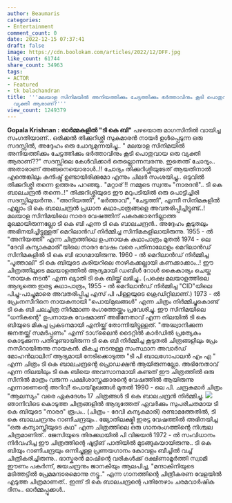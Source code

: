 ```yaml
---
author: Beaumaris
categories:
- Entertainment
comment_count: 0
date: 2022-12-15 07:37:41
draft: false
image: https://cdn.boolokam.com/articles/2022/12/DFF.jpg
like_count: 61744
share_count: 34963
tags:
- ACTOR
- Featured
- tk balachandran
title: '''മലയാള സിനിമയിൽ അനിയത്തിക്കും ചേട്ടത്തിക്കും ഭർത്താവിനും കൂടി പൊതുവായ ഒരു
  വ്യക്തി ആരാണ്?'''
view_count: 1249379
---
```


**Gopala Krishnan :** **ഓർമ്മകളിൽ "ടി കെ ബി"** പഴയൊരു മാഗസിനിൽ വായിച്ച സംഗതിയാണ്.. ഒരിക്കൽ തിക്കുറിശ്ശി സുകുമാരൻ നായർ ഉൾപ്പെടുന്ന ഒരു സദസ്സിൽ, അദ്ദേഹം ഒരു ചോദ്യമുന്നയിച്ചു.. " മലയാള സിനിമയിൽ അനിയത്തിക്കും ചേട്ടത്തിക്കും ഭർത്താവിനും കൂടി പൊതുവായ ഒരു വ്യക്തി ആരാണ്??" സദസ്സിലെ കേൾവിക്കാർ തെല്ലൊന്നമ്പരന്നു. ഇതെന്ത് ചോദ്യം.. അതാരാണ് അങ്ങനെയൊരാൾ..!! ചോദ്യം തിക്കുറിശ്ശിയുടേത് ആയതിനാൽ എന്തെങ്കിലും കുനിഷ്ട് ഉണ്ടായിരിക്കുമോ എന്നും ചിലർ സംശയിച്ചു.. ഒടുവിൽ തിക്കുറിശ്ശി തന്നെ ഉത്തരം പറഞ്ഞു.. "മറ്റാര് !! നമ്മുടെ സ്വന്തം "നാരദൻ".. ടി കെ ബാലചന്ദ്രൻ തന്നെ..!" തിക്കുറിശ്ശിയുടെ ഈ മറുപടിയിൽ ഒരു പൊട്ടിച്ചിരി സദസ്സിലുയർന്നു.. "അനിയത്തി", "ഭർത്താവ്", "ചേട്ടത്തി", എന്നീ സിനിമകളിൽ എല്ലാം ടി കെ ബാലചന്ദ്രൻ പ്രധാന കഥാപാത്രങ്ങളെ അവതരിപ്പിച്ചിട്ടുണ്ട്..! മലയാള സിനിമയിലെ നാരദ വേഷത്തിന് പകരക്കാരനില്ലാത്ത മുഖമായിരുന്നല്ലോ ടി കെ ബി എന്ന ടി കെ ബാലചന്ദ്രൻ.. അദ്ദേഹം കൂടുതലും അഭിനയിച്ചിട്ടുള്ളത് മെറിലാൻഡ് നിർമ്മിച്ച സിനിമകളിലായിരുന്നു. 1955 - ൽ "അനിയത്തി" എന്ന ചിത്രത്തിലെ ഉപനായക കഥാപാത്രം മുതൽ 1974 - ലെ "ദേവി കന്യാകുമാരി"യിലെ നാരദ വേഷം വരെ പതിനാലോളം മെറിലാൻഡ് സിനിമകളിൽ ടി കെ ബി ഭാഗമായിരുന്നു. 1960 - ൽ മെറിലാൻഡ് നിർമ്മിച്ച "പൂത്താലി" ടി കെ ബിയുടെ കരിയറിലെ നാഴികക്കല്ലായി കണക്കാക്കാം..! ഈ ചിത്രത്തിലൂടെ മലയാളത്തിൽ ആദ്യമായി ഡബിൾ റോൾ കൈകാര്യം ചെയ്ത "നായക നടൻ" എന്ന ഖ്യാതി ടി കെ ബിയ്ക്ക് ലഭിച്ചു.. (പക്ഷെ മലയാളത്തിലെ ആദ്യത്തെ ഇരട്ട കഥാപാത്രം, 1955 - ൽ മെറിലാൻഡ് നിർമ്മിച്ച "CID"യിലെ പിച്ചു-പാച്ചുമാരെ അവതരിപ്പിച്ച എസ് പി പിള്ളയുടെ ക്രെഡിറ്റിലാണ്.) 1973 - ൽ പ്രേംനസീറിനെ നായകനായി "പൊയ്‌മുഖങ്ങൾ" എന്ന ചിത്രം നിർമ്മിച്ചുകൊണ്ട് ടി കെ ബി ചലച്ചിത്ര നിർമ്മാണ രംഗത്തേയ്ക്കും പ്രവേശിച്ചു. ഈ സിനിമയിലെ "ധനികന്റെ" ഉപനായക വേഷമാണ് അഭിനേതാവ് എന്ന നിലയിൽ ടി കെ ബിയുടെ മികച്ച പ്രകടനമായി എനിയ്ക്ക് തോന്നിയിട്ടുള്ളത്. "അദ്ധ്വാനിക്കുന്ന ജനതയ്ക്ക് സമർപ്പണം" എന്ന് ടാഗ്‌ലൈൻ ടൈറ്റിൽ കാർഡിൽ പ്രത്യേകം കൊടുക്കുന്ന പതിവുണ്ടായിരുന്ന ടി കെ ബി നിർമ്മിച്ച കൂടുതൽ ചിത്രങ്ങളിലും പ്രേം നസീറായിരുന്നു നായകൻ. മികച്ച നടനുള്ള സംസ്ഥാന അവാർഡ് മോഹൻലാലിന് ആദ്യമായി നേടിക്കൊടുത്ത "ടി പി ബാലഗോപാലൻ എം എ " എന്ന ചിത്രം ടി കെ ബാലചന്ദ്രന്റെ പ്രൊഡക്ഷൻ ആയിരുന്നല്ലോ. അഭിനേതാവ് എന്ന നിലയിലും ടി കെ ബിയെ അവസാനമായി കണ്ടത് ഈ ചിത്രത്തിൽ ഒരു സീനിൽ മാത്രം വരുന്ന പക്ഷിശാസ്ത്രക്കാരന്റെ വേഷത്തിൽ ആയിരുന്നു എന്നാണെന്റെ അറിവ്! പൊയ്‌മുഖങ്ങൾ മുതൽ 1990 - ലെ പി. ചന്ദ്രകുമാർ ചിത്രം "ആലസ്യം" വരെ ഏകദേശം 17 ചിത്രങ്ങൾ ടി കെ ബാലചന്ദ്രൻ നിർമ്മിച്ചു. ![](https://cdn.boolokam.com/articles/2022/12/DFF.jpg)ഞാനിവിടെ കൊടുത്ത ചിത്രങ്ങളിൽ ആദ്യത്തേത് ഏവർക്കും സുപരിചതമായ ടി കെ ബിയുടെ "നാരദ" രൂപം.. (ചിത്രം - ദേവി കന്യകുമാരി) രണ്ടാമത്തേതിൽ, ടി കെ ബാലചന്ദ്രനും റാണിചന്ദ്രയും.. ജ്യോതിലക്ഷ്മി ഇരട്ട വേഷത്തിൽ അഭിനയിച്ച "ഒരു കന്യാസ്ത്രീയുടെ കഥ" എന്ന ചിത്രത്തിലെ ഒരു ഗാനരംഗത്തിന്റെ നിശ്ചല ചിത്രമാണിത്.. ജേസിയുടെ തിരക്കഥയിൽ പി വിജയൻ 1972 - ൽ സംവിധാനം നിർവഹിച്ച ഈ ചിത്രത്തിന്റെ ഷൂട്ടിങ് പാതിയിൽ മുടങ്ങുകയായിരുന്നു.. ടി കെ ബിയും റാണിചന്ദ്രയും ഒന്നിച്ചുള്ള പ്രണയഗാനം കോവളം ബീച്ചിൽ വച്ച് ചിത്രീകരിച്ചിരുന്നു.. ഭാസ്കരൻ മാഷിന്റെ വരികൾക്ക് ദക്ഷിണാമൂർത്തി സ്വാമി ഈണം പകർന്ന്, ജയചന്ദ്രനും ജാനകിയും ആലപിച്ച, "മന്ദാകിനിയുടെ മടിത്തട്ടിൽ പ്രേമമന്ദാരമൊന്നു നട്ടൂ.." എന്ന ഗാനത്തിന്റെ ചിത്രീകരണ വേളയിൽ എടുത്ത ചിത്രമാണത്.. ഇന്ന് ടി കെ ബാലചന്ദ്രന്റെ പതിനേഴാം ചരമവാർഷിക ദിനം.. ഓർമ്മപ്പൂക്കൾ..